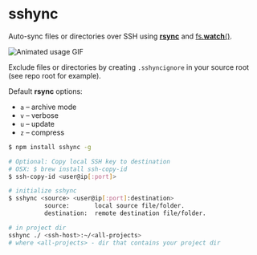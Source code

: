 # sshync

Auto-sync files or directories over SSH using [**rsync**](https://github.com/mattijs/node-rsync) and [fs.**watch**()](https://nodejs.org/docs/latest/api/fs.html#fs_fs_watch_filename_options_listener).

![Animated usage GIF](example.gif)

Exclude files or directories by creating `.sshyncignore` in your source root (see repo root for example).

Default **rsync** options:
* `a` – archive mode
* `v` – verbose
* `u` – update
* `z` – compress

```bash
$ npm install sshync -g

# Optional: Copy local SSH key to destination
# OSX: $ brew install ssh-copy-id
$ ssh-copy-id <user@ip[:port]>
```

```bash
# initialize sshync
$ sshync <source> <user@ip[:port]:destination>
          source:       local source file/folder.
          destination:  remote destination file/folder.
```

```bash
# in project dir
sshync ./ <ssh-host>:~/<all-projects>
# where <all-projects> - dir that contains your project dir
```
